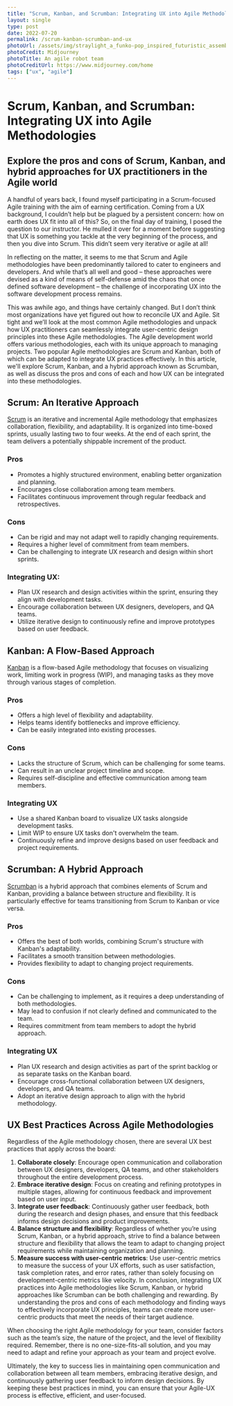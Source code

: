 ```yaml
---
title: "Scrum, Kanban, and Scrumban: Integrating UX into Agile Methodologies"
layout: single
type: post
date: 2022-07-20
permalink: /scrum-kanban-scrumban-and-ux
photoUrl: /assets/img/straylight_a_funko-pop_inspired_futuristic_assembly_line_7542921d-7d73-46ee-a500-cad48408945d.png
photoCredit: Midjourney
photoTitle: An agile robot team
photoCreditUrl: https://www.midjourney.com/home
tags: ["ux", "agile"]
---
```

# Scrum, Kanban, and Scrumban: Integrating UX into Agile Methodologies
## Explore the pros and cons of Scrum, Kanban, and hybrid approaches for UX practitioners in the Agile world

A handful of years back, I found myself participating in a Scrum-focused Agile training with the aim of earning certification. Coming from a UX background, I couldn’t help but be plagued by a persistent concern: how on earth does UX fit into all of this? So, on the final day of training, I posed the question to our instructor. He mulled it over for a moment before suggesting that UX is something you tackle at the very beginning of the process, and then you dive into Scrum. This didn’t seem very iterative or agile at all!

In reflecting on the matter, it seems to me that Scrum and Agile methodologies have been predominantly tailored to cater to engineers and developers. And while that’s all well and good – these approaches were devised as a kind of means of self-defense amid the chaos that once defined software development – the challenge of incorporating UX into the software development process remains.

This was awhile ago, and things have certainly changed. But I don’t think most organizations have yet figured out how to reconcile UX and Agile. Sit tight and we’ll look at the most common Agile methodologies and unpack how UX practitioners can seamlessly integrate user-centric design principles into these Agile methodologies.
The Agile development world offers various methodologies, each with its unique approach to managing projects. Two popular Agile methodologies are Scrum and Kanban, both of which can be adapted to integrate UX practices effectively. In this article, we'll explore Scrum, Kanban, and a hybrid approach known as Scrumban, as well as discuss the pros and cons of each and how UX can be integrated into these methodologies.

## Scrum: An Iterative Approach

[Scrum](https://scrum.org/) is an iterative and incremental Agile methodology that emphasizes collaboration, flexibility, and adaptability. It is organized into time-boxed sprints, usually lasting two to four weeks. At the end of each sprint, the team delivers a potentially shippable increment of the product.

### Pros
- Promotes a highly structured environment, enabling better organization and planning.
- Encourages close collaboration among team members.
- Facilitates continuous improvement through regular feedback and retrospectives.

### Cons
- Can be rigid and may not adapt well to rapidly changing requirements.
- Requires a higher level of commitment from team members.
- Can be challenging to integrate UX research and design within short sprints.

### Integrating UX:
- Plan UX research and design activities within the sprint, ensuring they align with development tasks.
- Encourage collaboration between UX designers, developers, and QA teams.
- Utilize iterative design to continuously refine and improve prototypes based on user feedback.

## Kanban: A Flow-Based Approach

[Kanban](https://en.wikipedia.org/wiki/Kanban) is a flow-based Agile methodology that focuses on visualizing work, limiting work in progress (WIP), and managing tasks as they move through various stages of completion.

### Pros
- Offers a high level of flexibility and adaptability.
- Helps teams identify bottlenecks and improve efficiency.
- Can be easily integrated into existing processes.

### Cons
- Lacks the structure of Scrum, which can be challenging for some teams.
- Can result in an unclear project timeline and scope.
- Requires self-discipline and effective communication among team members.

### Integrating UX
- Use a shared Kanban board to visualize UX tasks alongside development tasks.
- Limit WIP to ensure UX tasks don't overwhelm the team.
- Continuously refine and improve designs based on user feedback and project requirements.

## Scrumban: A Hybrid Approach

[Scrumban](https://www.agilealliance.org/scrumban/) is a hybrid approach that combines elements of Scrum and Kanban, providing a balance between structure and flexibility. It is particularly effective for teams transitioning from Scrum to Kanban or vice versa.

### Pros
- Offers the best of both worlds, combining Scrum's structure with Kanban's adaptability.
- Facilitates a smooth transition between methodologies.
- Provides flexibility to adapt to changing project requirements.

### Cons
- Can be challenging to implement, as it requires a deep understanding of both methodologies.
- May lead to confusion if not clearly defined and communicated to the team.
- Requires commitment from team members to adopt the hybrid approach.

### Integrating UX
- Plan UX research and design activities as part of the sprint backlog or as separate tasks on the Kanban board.
- Encourage cross-functional collaboration between UX designers, developers, and QA teams.
- Adopt an iterative design approach to align with the hybrid methodology.

## UX Best Practices Across Agile Methodologies

Regardless of the Agile methodology chosen, there are several UX best practices that apply across the board:

1. **Collaborate closely**: Encourage open communication and collaboration between UX designers, developers, QA teams, and other stakeholders throughout the entire development process.
2. **Embrace iterative design**: Focus on creating and refining prototypes in multiple stages, allowing for continuous feedback and improvement based on user input.
3. **Integrate user feedback**: Continuously gather user feedback, both during the research and design phases, and ensure that this feedback informs design decisions and product improvements.
4. **Balance structure and flexibility**: Regardless of whether you’re using Scrum, Kanban, or a hybrid approach, strive to find a balance between structure and flexibility that allows the team to adapt to changing project requirements while maintaining organization and planning.
5. **Measure success with user-centric metrics**: Use user-centric metrics to measure the success of your UX efforts, such as user satisfaction, task completion rates, and error rates, rather than solely focusing on development-centric metrics like velocity.
In conclusion, integrating UX practices into Agile methodologies like Scrum, Kanban, or hybrid approaches like Scrumban can be both challenging and rewarding. By understanding the pros and cons of each methodology and finding ways to effectively incorporate UX principles, teams can create more user-centric products that meet the needs of their target audience.

When choosing the right Agile methodology for your team, consider factors such as the team’s size, the nature of the project, and the level of flexibility required. Remember, there is no one-size-fits-all solution, and you may need to adapt and refine your approach as your team and project evolve.

Ultimately, the key to success lies in maintaining open communication and collaboration between all team members, embracing iterative design, and continuously gathering user feedback to inform design decisions. By keeping these best practices in mind, you can ensure that your Agile-UX process is effective, efficient, and user-focused.